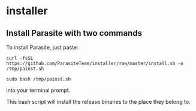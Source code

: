 # installer
## Install Parasite with two commands

To install Parasite, just paste:

```curl -fsSL https://github.com/ParasiteTeam/installer/raw/master/install.sh -o /tmp/painst.sh```

```sudo bash /tmp/painst.sh```

into your terminal prompt.

This bash script will install the release binaries to the place they belong to.
